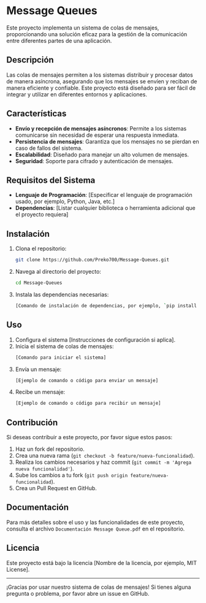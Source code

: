 # Message Queues

Este proyecto implementa un sistema de colas de mensajes, proporcionando una solución eficaz para la gestión de la comunicación entre diferentes partes de una aplicación. 

## Descripción

Las colas de mensajes permiten a los sistemas distribuir y procesar datos de manera asíncrona, asegurando que los mensajes se envíen y reciban de manera eficiente y confiable. Este proyecto está diseñado para ser fácil de integrar y utilizar en diferentes entornos y aplicaciones.

## Características

- **Envío y recepción de mensajes asíncronos**: Permite a los sistemas comunicarse sin necesidad de esperar una respuesta inmediata.
- **Persistencia de mensajes**: Garantiza que los mensajes no se pierdan en caso de fallos del sistema.
- **Escalabilidad**: Diseñado para manejar un alto volumen de mensajes.
- **Seguridad**: Soporte para cifrado y autenticación de mensajes.

## Requisitos del Sistema

- **Lenguaje de Programación**: [Especificar el lenguaje de programación usado, por ejemplo, Python, Java, etc.]
- **Dependencias**: [Listar cualquier biblioteca o herramienta adicional que el proyecto requiera]

## Instalación

1. Clona el repositorio:
    ```bash
    git clone https://github.com/Preko700/Message-Queues.git
    ```
2. Navega al directorio del proyecto:
    ```bash
    cd Message-Queues
    ```
3. Instala las dependencias necesarias:
    ```bash
    [Comando de instalación de dependencias, por ejemplo, `pip install -r requirements.txt`]
    ```

## Uso

1. Configura el sistema [Instrucciones de configuración si aplica].
2. Inicia el sistema de colas de mensajes:
    ```bash
    [Comando para iniciar el sistema]
    ```
3. Envía un mensaje:
    ```bash
    [Ejemplo de comando o código para enviar un mensaje]
    ```
4. Recibe un mensaje:
    ```bash
    [Ejemplo de comando o código para recibir un mensaje]
    ```

## Contribución

Si deseas contribuir a este proyecto, por favor sigue estos pasos:

1. Haz un fork del repositorio.
2. Crea una nueva rama (`git checkout -b feature/nueva-funcionalidad`).
3. Realiza los cambios necesarios y haz commit (`git commit -m 'Agrega nueva funcionalidad'`).
4. Sube los cambios a tu fork (`git push origin feature/nueva-funcionalidad`).
5. Crea un Pull Request en GitHub.

## Documentación

Para más detalles sobre el uso y las funcionalidades de este proyecto, consulta el archivo `Documentación Message Queue.pdf` en el repositorio.

## Licencia

Este proyecto está bajo la licencia [Nombre de la licencia, por ejemplo, MIT License].

---

¡Gracias por usar nuestro sistema de colas de mensajes! Si tienes alguna pregunta o problema, por favor abre un issue en GitHub.
